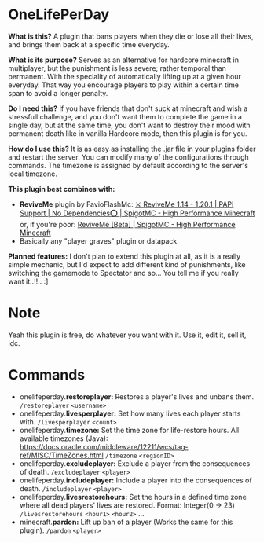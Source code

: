 ﻿# OneLifePerDay
**What is this?**
A plugin that bans players when they die or lose all their lives, and brings them back at a specific time everyday.

**What is its purpose?**
Serves as an alternative for hardcore minecraft in multiplayer, but the punishment is less severe; rather temporal than permanent. With the speciality of automatically lifting up at a given hour everyday. That way you encourage players to play within a certain time span to avoid a longer penalty.

**Do I need this?**
If you have friends that don't suck at minecraft and wish a stressfull challenge, and you don't want them to complete the game in a single day, but at the same time, you don't want to destroy their mood with permanent death like in vanilla Hardcore mode, then this plugin is for you.

**How do I use this?**
It is as easy as installing the .jar file in your plugins folder and restart the server. You can modify many of the configurations through commands. The timezone is assigned by default according to the server's local timezone.

**This plugin best combines with:**
- **ReviveMe** plugin by FavioFlashMc: [⚔️ ReviveMe 1.14 - 1.20.1 | PAPI Support | No Dependencies⭕ | SpigotMC - High Performance Minecraft](https://www.spigotmc.org/resources/%E2%9A%94%EF%B8%8F-reviveme-1-14-1-20-1-papi-support-no-dependencies%E2%AD%95.99030/) or, if you're poor: [ReviveMe [Beta] | SpigotMC - High Performance Minecraft](https://www.spigotmc.org/resources/reviveme-beta.78184/)
-  Basically any "player graves" plugin or datapack.

**Planned features:**
I don't plan to extend this plugin at all, as it is a really simple mechanic, but I'd expect to add different kind of punishments, like switching the gamemode to Spectator and so... You tell me if you really want it..!!.. :]

# Note
Yeah this plugin is free, do whatever you want with it. Use it, edit it, sell it, idc.

# Commands
- onelifeperday.**restoreplayer:** Restores a player's lives and unbans them.
   `/restoreplayer` `<username>`
- onelifeperday.**livesperplayer:** Set how many lives each player starts with.
   `/livesperplayer` `<count>`
- onelifeperday.**timezone:** Set the time zone for life-restore hours.
   All available timezones (Java): https://docs.oracle.com/middleware/12211/wcs/tag-ref/MISC/TimeZones.html
   `/timezone` `<regionID>`
- onelifeperday.**excludeplayer:** Exclude a player from the consequences of death.
   `/excludeplayer` `<player>`
- onelifeperday.**includeplayer:** Include a player into the consequences of death.
   `/includeplayer` `<player>`
- onelifeperday.**livesrestorehours:** Set the hours in a defined time zone where all dead players' lives are restored. Format: Integer(0 -> 23)
   `/livesrestorehours` `<hour1>` `<hour2>` ...
- minecraft.**pardon:** Lift up ban of a player (Works the same for this plugin).
   `/pardon` `<player>`

